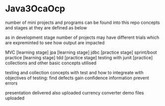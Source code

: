 # Java3OcaOcp

number of mini projects and programs can be found into this repo
concepts and stages at they are defined as below

as in development stage number of projects may have different trials which are expreminted to see how output are impacted
 
MVC  [learning stage]
jpa  [learning stage]
jdbc [practice stage]
sprint/boot practice [learning stage]
tdd [practice stage]
testing with junit [practice]
collections
and other basic concepts utilised

testing and collection concepts with test and how to integreate with
objectives of testing:
find defects
gain confidence
information
prevent errors

presentation delivered also uploaded 
currency converter demo files uploaded
